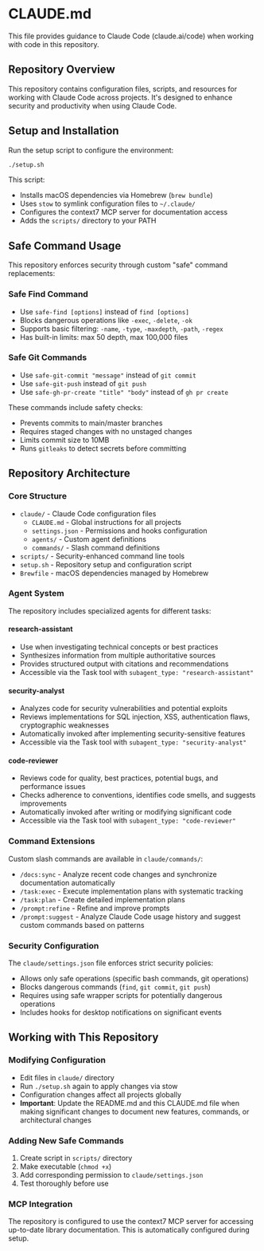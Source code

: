 # CLAUDE.md

This file provides guidance to Claude Code (claude.ai/code) when working with code in this repository.

## Repository Overview

This repository contains configuration files, scripts, and resources for working with Claude Code across projects. It's designed to enhance security and productivity when using Claude Code.

## Setup and Installation

Run the setup script to configure the environment:
```bash
./setup.sh
```

This script:
- Installs macOS dependencies via Homebrew (`brew bundle`)
- Uses `stow` to symlink configuration files to `~/.claude/`
- Configures the context7 MCP server for documentation access
- Adds the `scripts/` directory to your PATH

## Safe Command Usage

This repository enforces security through custom "safe" command replacements:

### Safe Find Command
- Use `safe-find [options]` instead of `find [options]`
- Blocks dangerous operations like `-exec`, `-delete`, `-ok`
- Supports basic filtering: `-name`, `-type`, `-maxdepth`, `-path`, `-regex`
- Has built-in limits: max 50 depth, max 100,000 files

### Safe Git Commands
- Use `safe-git-commit "message"` instead of `git commit`
- Use `safe-git-push` instead of `git push`
- Use `safe-gh-pr-create "title" "body"` instead of `gh pr create`

These commands include safety checks:
- Prevents commits to main/master branches
- Requires staged changes with no unstaged changes
- Limits commit size to 10MB
- Runs `gitleaks` to detect secrets before committing

## Repository Architecture

### Core Structure
- `claude/` - Claude Code configuration files
  - `CLAUDE.md` - Global instructions for all projects
  - `settings.json` - Permissions and hooks configuration
  - `agents/` - Custom agent definitions
  - `commands/` - Slash command definitions
- `scripts/` - Security-enhanced command line tools
- `setup.sh` - Repository setup and configuration script
- `Brewfile` - macOS dependencies managed by Homebrew

### Agent System
The repository includes specialized agents for different tasks:

#### research-assistant
- Use when investigating technical concepts or best practices
- Synthesizes information from multiple authoritative sources
- Provides structured output with citations and recommendations
- Accessible via the Task tool with `subagent_type: "research-assistant"`

#### security-analyst
- Analyzes code for security vulnerabilities and potential exploits
- Reviews implementations for SQL injection, XSS, authentication flaws, cryptographic weaknesses
- Automatically invoked after implementing security-sensitive features
- Accessible via the Task tool with `subagent_type: "security-analyst"`

#### code-reviewer
- Reviews code for quality, best practices, potential bugs, and performance issues
- Checks adherence to conventions, identifies code smells, and suggests improvements
- Automatically invoked after writing or modifying significant code
- Accessible via the Task tool with `subagent_type: "code-reviewer"`

### Command Extensions
Custom slash commands are available in `claude/commands/`:
- `/docs:sync` - Analyze recent code changes and synchronize documentation automatically
- `/task:exec` - Execute implementation plans with systematic tracking
- `/task:plan` - Create detailed implementation plans
- `/prompt:refine` - Refine and improve prompts
- `/prompt:suggest` - Analyze Claude Code usage history and suggest custom commands based on patterns

### Security Configuration
The `claude/settings.json` file enforces strict security policies:
- Allows only safe operations (specific bash commands, git operations)
- Blocks dangerous commands (`find`, `git commit`, `git push`)
- Requires using safe wrapper scripts for potentially dangerous operations
- Includes hooks for desktop notifications on significant events

## Working with This Repository

### Modifying Configuration
- Edit files in `claude/` directory
- Run `./setup.sh` again to apply changes via stow
- Configuration changes affect all projects globally
- **Important**: Update the README.md and this CLAUDE.md file when making significant changes to document new features, commands, or architectural changes

### Adding New Safe Commands
1. Create script in `scripts/` directory
2. Make executable (`chmod +x`)
3. Add corresponding permission to `claude/settings.json`
4. Test thoroughly before use

### MCP Integration
The repository is configured to use the context7 MCP server for accessing up-to-date library documentation. This is automatically configured during setup.
